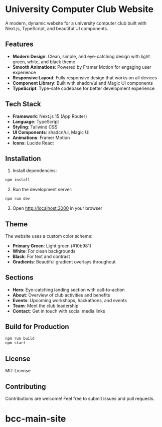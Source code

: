 # University Computer Club Website

A modern, dynamic website for a university computer club built with Next.js, TypeScript, and beautiful UI components.

## Features

- **Modern Design**: Clean, simple, and eye-catching design with light green, white, and black theme
- **Smooth Animations**: Powered by Framer Motion for engaging user experience
- **Responsive Layout**: Fully responsive design that works on all devices
- **Component Library**: Built with shadcn/ui and Magic UI components
- **TypeScript**: Type-safe codebase for better development experience

## Tech Stack

- **Framework**: Next.js 15 (App Router)
- **Language**: TypeScript
- **Styling**: Tailwind CSS
- **UI Components**: shadcn/ui, Magic UI
- **Animations**: Framer Motion
- **Icons**: Lucide React

## Installation

1. Install dependencies:

```bash
npm install
```

2. Run the development server:

```bash
npm run dev
```

3. Open [http://localhost:3000](http://localhost:3000) in your browser

## Theme

The website uses a custom color scheme:

- **Primary Green**: Light green (#10b981)
- **White**: For clean backgrounds
- **Black**: For text and contrast
- **Gradients**: Beautiful gradient overlays throughout

## Sections

- **Hero**: Eye-catching landing section with call-to-action
- **About**: Overview of club activities and benefits
- **Events**: Upcoming workshops, hackathons, and events
- **Team**: Meet the club leadership
- **Contact**: Get in touch with social media links

## Build for Production

```bash
npm run build
npm start
```

## License

MIT License

## Contributing

Contributions are welcome! Feel free to submit issues and pull requests.
# bcc-main-site
